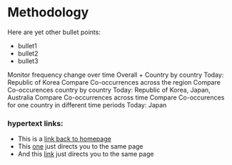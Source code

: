 # Methodology


Here are yet other bullet points:
- bullet1
- bullet2
- bullet3

 Monitor frequency change over time
Overall + Country by country
 Today: Republic of Korea
 Compare Co-occurrences across the region
Compare Co-occurences country by country
 Today: Republic of Korea, Japan, Australia
 Compare Co-occurrences across time
Compare Co-occurences for one country in different time periods
 Today: Japan



### hypertext links:

- This is a [link back to homepage](index.md)
- This [one](page1) just directs you to the same page
- And this [link](page2) just directs you to the same page
